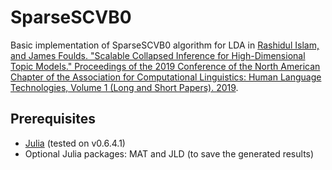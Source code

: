 # SparseSCVB0

Basic implementation of SparseSCVB0 algorithm for LDA in [Rashidul Islam, and James Foulds. "Scalable Collapsed Inference for High-Dimensional Topic Models." Proceedings of the 2019 Conference of the North American Chapter of the Association for Computational Linguistics: Human Language Technologies, Volume 1 (Long and Short Papers). 2019](https://www.aclweb.org/anthology/N19-1291).

## Prerequisites

* [Julia](https://julialang.org/) (tested on v0.6.4.1)
* Optional Julia packages: MAT and JLD (to save the generated results)
